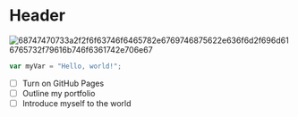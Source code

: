 # Header
![68747470733a2f2f6f63746f6465782e6769746875622e636f6d2f696d616765732f79616b746f6361742e706e67](https://github.com/KBRedwine/skills-communicate-using-markdown/assets/143223593/17d2c968-b386-4c65-b9d8-dae5d7cdf1b8)
``` javascript
var myVar = "Hello, world!";
```
- [ ] Turn on GitHub Pages
- [ ] Outline my portfolio
- [ ] Introduce myself to the world
